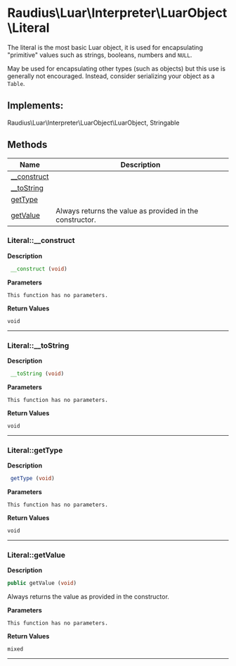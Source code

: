 # Raudius\Luar\Interpreter\LuarObject\Literal  

The literal is the most basic Luar object, it is used for encapsulating "primitive" values such as strings, booleans, numbers and `NULL`.

May be used for encapsulating other types (such as objects) but this use is generally not encouraged. Instead, consider serializing your object as a `Table`.  

## Implements:
Raudius\Luar\Interpreter\LuarObject\LuarObject, Stringable



## Methods

| Name | Description |
|------|-------------|
|[__construct](#literal__construct)||
|[__toString](#literal__tostring)||
|[getType](#literalgettype)||
|[getValue](#literalgetvalue)|Always returns the value as provided in the constructor.|




### Literal::__construct  

**Description**

```php
 __construct (void)
```

 

 

**Parameters**

`This function has no parameters.`

**Return Values**

`void`


<hr />


### Literal::__toString  

**Description**

```php
 __toString (void)
```

 

 

**Parameters**

`This function has no parameters.`

**Return Values**

`void`


<hr />


### Literal::getType  

**Description**

```php
 getType (void)
```

 

 

**Parameters**

`This function has no parameters.`

**Return Values**

`void`


<hr />


### Literal::getValue  

**Description**

```php
public getValue (void)
```

Always returns the value as provided in the constructor. 

 

**Parameters**

`This function has no parameters.`

**Return Values**

`mixed`




<hr />

